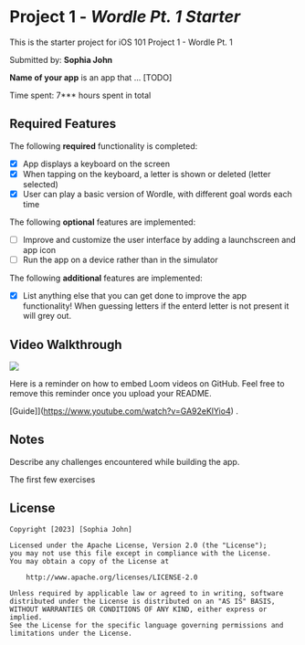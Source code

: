 # Project 1 - *Wordle Pt. 1 Starter*
This is the starter project for iOS 101 Project 1 - Wordle Pt. 1

Submitted by: **Sophia John**

**Name of your app** is an app that ... [TODO] 

Time spent: 7*** hours spent in total

## Required Features

The following **required** functionality is completed:

- [X] App displays a keyboard on the screen
- [X] When tapping on the keyboard, a letter is shown or deleted (letter selected)
- [X] User can play a basic version of Wordle, with different goal words each time

The following **optional** features are implemented:

- [ ] Improve and customize the user interface by adding a launchscreen and app icon
- [ ] Run the app on a device rather than in the simulator

The following **additional** features are implemented:

- [X] List anything else that you can get done to improve the app functionality!
      When guessing letters if the enterd letter is not present it will grey out.

## Video Walkthrough

<div>
    <a href="https://www.loom.com/share/b834e99274364e82b22918f33d3c3037">
    </a>
    <a href="https://www.loom.com/share/b834e99274364e82b22918f33d3c3037">
      <img style="max-width:300px;" src="https://cdn.loom.com/sessions/thumbnails/b834e99274364e82b22918f33d3c3037-with-play.gif">
    </a>
  </div>

Here is a reminder on how to embed Loom videos on GitHub. Feel free to remove this reminder once you upload your README. 

[Guide]](https://www.youtube.com/watch?v=GA92eKlYio4) .


## Notes

Describe any challenges encountered while building the app.

The first few exercises

## License

    Copyright [2023] [Sophia John]

    Licensed under the Apache License, Version 2.0 (the "License");
    you may not use this file except in compliance with the License.
    You may obtain a copy of the License at

        http://www.apache.org/licenses/LICENSE-2.0

    Unless required by applicable law or agreed to in writing, software
    distributed under the License is distributed on an "AS IS" BASIS,
    WITHOUT WARRANTIES OR CONDITIONS OF ANY KIND, either express or implied.
    See the License for the specific language governing permissions and
    limitations under the License.
